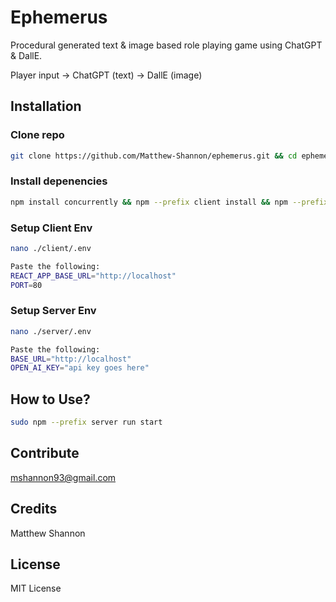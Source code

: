 # Ephemerus

Procedural generated text & image based role playing game using ChatGPT & DallE.

Player input -> ChatGPT (text) -> DallE (image)

## Installation
### Clone repo
```bash
git clone https://github.com/Matthew-Shannon/ephemerus.git && cd ephemerus
```

### Install depenencies
```bash
npm install concurrently && npm --prefix client install && npm --prefix server install
```

### Setup Client Env

```bash
nano ./client/.env

Paste the following:
REACT_APP_BASE_URL="http://localhost"
PORT=80
```

### Setup Server Env
```bash 
nano ./server/.env

Paste the following:
BASE_URL="http://localhost"
OPEN_AI_KEY="api key goes here"
```

## How to Use?
```bash
sudo npm --prefix server run start
``` 

## Contribute
mshannon93@gmail.com

## Credits
Matthew Shannon

## License
MIT License
